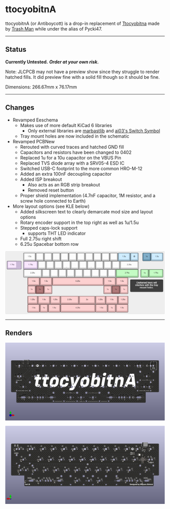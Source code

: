 # ttocyobitnA

ttocyobitnA (or Antiboycott) is a drop-in replacement of [Ttocyobitna](https://trashman.wiki/en/keyboards/ttocyobitna) made by [Trash Man](https://trashman.club/) while under the alias of Pycki47.

---

## Status

**Currently Untested.** ***Order at your own risk.***

Note: JLCPCB may not have a preview show since they struggle to render hatched fills. It did preview fine with a solid fill though so it should be fine.

Dimensions: 266.67mm x 76.17mm

---

## Changes

- Revamped Eeschema
  - Makes use of more default KiCad 6 libraries
    - Only external libraries are [marbastlib](https://github.com/ebastler/marbastlib) and [ai03's Switch Symbol](https://github.com/ai03-2725/MX_Alps_Hybrid)
  - Tray mount holes are now included in the schematic
- Revamped PCBNew
  - Rerouted with curved traces and hatched GND fill
  - Capacitors and resistors have been changed to 0402
  - Replaced 1u for a 10u capacitor on the VBUS Pin
  - Replaced TVS diode array with a SRV05-4 ESD IC
  - Switched USB-C footprint to the more common HRO-M-12
  - Added an extra 100nF decoupling capacitor
  - Added ISP breakout
    - Also acts as an RGB strip breakout
    - Removed reset button
  - Proper shield implementation (4.7nF capacitor, 1M resistor, and a screw hole connected to Earth)
- More layout options (see KLE below)
  - Added silkscreen text to clearly demarcate mod size and layout options
  - Rotary encoder support in the top right as well as 1u/1.5u
  - Stepped caps-lock support
    - supports THT LED indicator
  - Full 2.75u right shift
  - 6.25u Spacebar bottom row

![KLE](Images/ttocyobltnA-layouts.png)

---

## Renders

![Front](Images/front.png)

![Back](Images/back.png)
